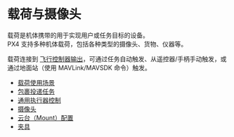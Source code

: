 # 载荷与摄像头

载荷是机体携带的用于实现用户或任务目标的设备。  
PX4 支持多种机体载荷，包括各种类型的摄像头、货物、仪器等。

载荷连接到 [飞行控制器输出](../getting_started/px4_basic_concepts.md#outputs-motors-servos-actuators)，可通过任务自动触发、从遥控器/手柄手动触发，或通过地面站（使用 MAVLink/MAVSDK 命令）触发。

- [载荷使用场景](../payloads/use_cases.md)  
- [包裹投递任务](../flying/package_delivery_mission.md)  
- [通用执行器控制](../payloads/generic_actuator_control.md)  
- [摄像头](../camera/index.md)  
- [云台（Mount）配置](../advanced/gimbal_control.md)  
- [夹具](../peripherals/gripper.md)
